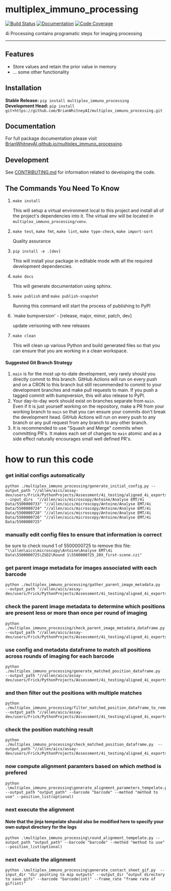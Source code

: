 # multiplex_immuno_processing

[![Build Status](https://github.com/BrianWhitneyAI/multiplex_immuno_processing/workflows/Build%20Main/badge.svg)](https://github.com/BrianWhitneyAI/multiplex_immuno_processing/actions)
[![Documentation](https://github.com/BrianWhitneyAI/multiplex_immuno_processing/workflows/Documentation/badge.svg)](https://BrianWhitneyAI.github.io/multiplex_immuno_processing/)
[![Code Coverage](https://codecov.io/gh/BrianWhitneyAI/multiplex_immuno_processing/branch/main/graph/badge.svg)](https://codecov.io/gh/BrianWhitneyAI/multiplex_immuno_processing)

4i Processing contains programatic steps for imaging processing 

---
## Features

-   Store values and retain the prior value in memory
-   ... some other functionality

## Installation

**Stable Release:** `pip install multiplex_immuno_processing`<br>
**Development Head:** `pip install git+https://github.com/BrianWhitneyAI/multiplex_immuno_processing.git`

## Documentation

For full package documentation please visit [BrianWhitneyAI.github.io/multiplex_immuno_processing](https://BrianWhitneyAI.github.io/multiplex_immuno_processing).

## Development

See [CONTRIBUTING.md](CONTRIBUTING.md) for information related to developing the code.

## The Commands You Need To Know

1. `make install`

    This will setup a virtual environment local to this project and install all of the
    project's dependencies into it. The virtual env will be located in `multiplex_immuno_processing/venv`.

2. `make test`, `make fmt`, `make lint`, `make type-check`, `make import-sort`

    Quality assurance

3. `pip install -e .[dev]`

    This will install your package in editable mode with all the required development
    dependencies.

4. `make docs`

    This will generate documentation using sphinx. 

5. `make publish` and `make publish-snapshot`

    Running this command will start the process of publishing to PyPI

6. `make bumpversion' - [release, major, minor, patch, dev]
    
    update verisoning with new releases 

7. `make clean`

    This will clean up various Python and build generated files so that you can ensure
    that you are working in a clean workspace.



#### Suggested Git Branch Strategy

1. `main` is for the most up-to-date development, very rarely should you directly
   commit to this branch. GitHub Actions will run on every push and on a CRON to this
   branch but still recommended to commit to your development branches and make pull
   requests to main. If you push a tagged commit with bumpversion, this will also release to PyPI.
2. Your day-to-day work should exist on branches separate from `main`. Even if it is
   just yourself working on the repository, make a PR from your working branch to `main`
   so that you can ensure your commits don't break the development head. GitHub Actions
   will run on every push to any branch or any pull request from any branch to any other
   branch.
3. It is recommended to use "Squash and Merge" commits when committing PR's. It makes
   each set of changes to `main` atomic and as a side effect naturally encourages small
   well defined PR's.



# how to run this code

### get initial configs automatically
```
python ./multiplex_immuno_processing/generate_initial_config.py --output_path "//allen/aics/assay-dev/users/Frick/PythonProjects/Assessment/4i_testing/aligned_4i_exports" --input_dirs  "//allen/aics/microscopy/Antoine/Analyse EMT/4i Data/5500000733" "//allen/aics/microscopy/Antoine/Analyse EMT/4i Data/5500000724" "//allen/aics/microscopy/Antoine/Analyse EMT/4i Data/5500000728" "//allen/aics/microscopy/Antoine/Analyse EMT/4i Data/5500000726" "//allen/aics/microscopy/Antoine/Analyse EMT/4i Data/5500000725"
```

### manually edit config files to ensure that information is correct
 be sure to check round 1 of 5500000725 to remove this file: `"\\allen\aics\microscopy\Antoine\Analyse EMT\4i Data\5500000725\ZSD2\Round 1\5500000725_20X_first-scene.czi"`

### get parent image metadata for images associated with each barcode
```
python ./multiplex_immuno_processing/gather_parent_image_metadata.py  --output_path "//allen/aics/assay-dev/users/Frick/PythonProjects/Assessment/4i_testing/aligned_4i_exports"
```

### check the parent image metadata to determine which positions are present less or more than once per round of imaging
```
python ./multiplex_immuno_processing/check_parent_image_metadata_dataframe.py  --output_path "//allen/aics/assay-dev/users/Frick/PythonProjects/Assessment/4i_testing/aligned_4i_exports"
```

### use config and metadata dataframe to match all positions across rounds of imaging for each barcode
```
python ./multiplex_immuno_processing/generate_matched_position_dataframe.py  --output_path "//allen/aics/assay-dev/users/Frick/PythonProjects/Assessment/4i_testing/aligned_4i_exports"
```


### and then filter out the positions with multiple matches
```
python ./multiplex_immuno_processing/filter_matched_position_dataframe_to_remove_multiple_matches.py  --output_path "//allen/aics/assay-dev/users/Frick/PythonProjects/Assessment/4i_testing/aligned_4i_exports"
```

### check the position matching result
```
python ./multiplex_immuno_processing/check_matched_position_dataframe.py  --output_path "//allen/aics/assay-dev/users/Frick/PythonProjects/Assessment/4i_testing/aligned_4i_exports"
```

### now compute alignment paramters based on which method is prefered

```
python .\multiplex_immuno_processing\generate_alignment_parameters_tempelate.py --output_path "output_path" --barcode "barcode" --method "method to use" --position_list(optional)
```
### next execute the alignment
#### Note that the jinja tempelate should also be modified here to specify your own output directory for the logs

```
python .\multiplex_immuno_processing\round_alignment_tempelate.py --output_path "output_path" --barcode "barcode" --method "method to use" --position_list(optional)
```
### next evaluate the alignment
```
python .\multiplex_immuno_processing\generate_contact_sheet_gif.py  --input_dir "dir pointing to mip outputs" --output_dir "output directory to save gifs" --barcode "barcode(int)" --frame_rate "frame rate of gif(int)"
```
